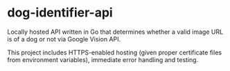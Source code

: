 # dog-identifier-api

Locally hosted API written in Go that determines whether a valid image URL is of a dog or not via Google Vision API. 

This project includes HTTPS-enabled hosting (given proper certificate files from environment variables), immediate error handling and testing.
